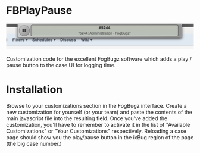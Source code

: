 FBPlayPause
===========

![](./docs/screenshot.png)

Customization code for the excellent FogBugz software which adds a play / pause button to the case UI for logging time.

Installation
============

Browse to your customizations section in the FogBugz interface. Create a new customization for yourself (or your team) and paste the contents of the main javascript file into the resulting field.
Once you've added the customization, you'll have to remember to activate it in the list of "Available Customizations" or "Your Customizations" respectively.
Reloading a case page should show you the play/pause button in the ixBug region of the page (the big case number.)
